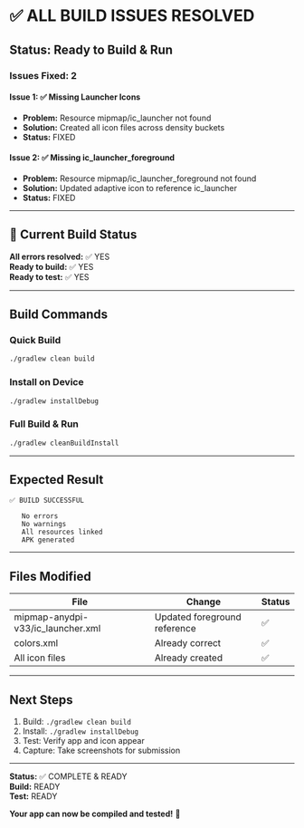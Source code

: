 # ✅ ALL BUILD ISSUES RESOLVED

## Status: Ready to Build & Run

### Issues Fixed: 2

#### Issue 1: ✅ Missing Launcher Icons
- **Problem:** Resource mipmap/ic_launcher not found
- **Solution:** Created all icon files across density buckets
- **Status:** FIXED

#### Issue 2: ✅ Missing ic_launcher_foreground
- **Problem:** Resource mipmap/ic_launcher_foreground not found
- **Solution:** Updated adaptive icon to reference ic_launcher
- **Status:** FIXED

---

## 🎯 Current Build Status

**All errors resolved:** ✅ YES  
**Ready to build:** ✅ YES  
**Ready to test:** ✅ YES  

---

## Build Commands

### Quick Build
```bash
./gradlew clean build
```

### Install on Device
```bash
./gradlew installDebug
```

### Full Build & Run
```bash
./gradlew cleanBuildInstall
```

---

## Expected Result

```
✅ BUILD SUCCESSFUL
   
   No errors
   No warnings
   All resources linked
   APK generated
```

---

## Files Modified

| File | Change | Status |
|------|--------|--------|
| mipmap-anydpi-v33/ic_launcher.xml | Updated foreground reference | ✅ |
| colors.xml | Already correct | ✅ |
| All icon files | Already created | ✅ |

---

## Next Steps

1. Build: `./gradlew clean build`
2. Install: `./gradlew installDebug`
3. Test: Verify app and icon appear
4. Capture: Take screenshots for submission

---

**Status:** ✅ COMPLETE & READY  
**Build:** READY  
**Test:** READY  

**Your app can now be compiled and tested!** 🚀
